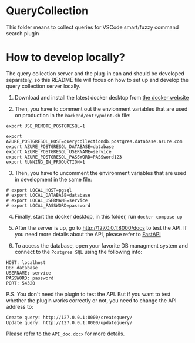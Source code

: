 # QueryCollection
This folder means to collect queries for VSCode smart/fuzzy command search plugin

# How to develop locally?

The query collection server and the plug-in can and should be developed separately,
so this README file will focus on how to set up and develop the query collection server locally.

1. Download and install the latest docker desktop from [the docker website](https://www.docker.com/products/docker-desktop/)

2. Then, you have to comment out the envionment variables that are used on production in the `backend/entrypoint.sh` file:

```
export USE_REMOTE_POSTGRESQL=1

export AZURE_POSTGRESQL_HOST=querycollectiondb.postgres.database.azure.com
export AZURE_POSTGRESQL_DATABASE=database
export AZURE_POSTGRESQL_USERNAME=service
export AZURE_POSTGRESQL_PASSWORD=PASSword123
export RUNNING_IN_PRODUCTION=1
```

3. Then, you have to uncomment the environment variables that are used in development in the same file:

```
# export LOCAL_HOST=pgsql
# export LOCAL_DATABASE=database
# export LOCAL_USERNAME=service
# export LOCAL_PASSWORD=password
```

4. Finally, start the docker desktop, in this folder, run `docker compose up`

5. After the server is up, go to http://127.0.0.1:8000/docs to test the API. If you need more details about the API,
please refer to [FastAPI](https://fastapi.tiangolo.com/)

6. To access the database, open your favorite DB managment system and connect to the `Postgres SQL` using the following info:

```
HOST: localhost
DB: database
USERNAME: service
PASSWORD: password
PORT: 54320
```

P.S. You don't need the plugin to test the API. But if you want
to test whether the plugin works correctly or not, you need to change the API address to:

```
Create query: http://127.0.0.1:8000/createquery/
Update query: http://127.0.0.1:8000/updatequery/
```
Please refer to the `API_doc.docx` for more details.